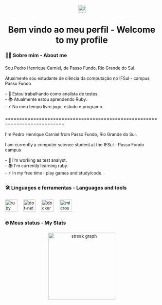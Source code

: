 <div align="center">
  <a href="https://www.linkedin.com/in/pedro-carniel/" target="_blank">
    <img src="https://img.shields.io/static/v1?message=LinkedIn&logo=linkedin&label=&color=0077B5&logoColor=white&labelColor=&style=for-the-badge" height="25" alt="linkedin logo"  />
  </a>
</div>

###

<h1 align="center">Bem vindo ao meu perfil - Welcome to my profile</h1>

###

<h3 align="left">👩‍💻  Sobre mim - About me</h3>

###

<p align="left">Sou Pedro Henrique Carniel, de Passo Fundo, Rio Grande do Sul.<br><br>Atualmente sou estudante de ciência da computação no IFSul - campus Passo Fundo<br><br>- 🔭 Estou trabalhando como analista de testes.<br>- 📚 Atualmente estou aprendendo Ruby.<br>- ⚡ No meu tempo livre jogo, estudo e programo.<br><br>===========================================================================<br><br>I'm Pedro Henrique Carniel from Passo Fundo, Rio Grande do Sul.<br><br>I am currently a computer science student at the IFSul - Passo Fundo campus<br><br>- 🔭 I’m working as test analyst.<br>- 📚 I'm currently learning ruby.<br>- ⚡ In my free time I play games and study/code.</p>

###

<h3 align="left">🛠 Linguages e ferramentas - Languages and tools</h3>

###

<div align="left">
  <img src="https://cdn.jsdelivr.net/gh/devicons/devicon/icons/ruby/ruby-plain-wordmark.svg" height="40" alt="ruby logo"  />
  <img width="12" />
  <img src="https://cdn.jsdelivr.net/gh/devicons/devicon/icons/dot-net/dot-net-plain-wordmark.svg" height="40" alt="dot-net logo"  />
  <img width="12" />
  <img src="https://cdn.jsdelivr.net/gh/devicons/devicon/icons/docker/docker-plain-wordmark.svg" height="40" alt="docker logo"  />
  <img width="12" />
  <img src="https://cdn.jsdelivr.net/gh/devicons/devicon/icons/microsoftsqlserver/microsoftsqlserver-plain.svg" height="40" alt="microsoftsqlserver logo"  />
</div>

###

<h3 align="left">🔥   Meus status - My Stats</h3>

###

<div align="center">
  <img src="https://streak-stats.demolab.com?user=PedroCarniel&locale=en&mode=daily&theme=dark&hide_border=false&border_radius=5&order=3" height="220" alt="streak graph"  />
</div>

###